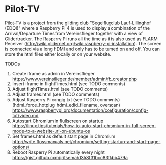 # Pilot-TV
Pilot-TV is a project from the gliding club "Segelflugclub Lauf-Lillinghof (EDQI)" where a Raspberry Pi 4 is used to display a combination of the Arrival/Departure Times from Vereinsflieger together with a view of Glidertracker. The Rasperry Pi runs all the time as it is also used as FLARM Receiver (http://wiki.glidernet.org/wiki:raspberry-pi-installation). The screen is connected via a long HDMI and only has to be turned on and off. You can store the html files either locally or on your website.

TODOs
1) Create iframe as admin in Vereinsflieger https://www.vereinsflieger.de/member/admin/fb_creator.php
2) Insert iframe in flightTimes.html (see TODO comments)
3) Adjust flightTimes.html (see TODO comments)
4) Adjust frames.html (see TODO comments)
5) Adjust Rasperry Pi congig.txt (see TODO comments) (hdmi_force_hotplug, hdmi_edid_filename, overscan) https://www.raspberrypi.org/documentation/configuration/config-txt/video.md
6) Autostart Chromium in flullscreen on startup https://linux.tips/tutorials/how-to-auto-start-chromium-in-full-screen-mode-to-a-website-url-on-ubuntu-os
7) Set frames.html as default start page in Chromium http://write.flossmanuals.net/chromium/setting-startup-and-start-page-options/
8) Reboot Rasperry Pi automatically every night https://gist.github.com/jritsema/d358f31bcc83f5bb479a
